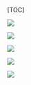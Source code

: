 [TOC]

![](https://imgconvert.csdnimg.cn/aHR0cHM6Ly9tbWJpei5xcGljLmNuL21tYml6X2pwZy9vVEtIYzZGOHRzaWFQa1FEcVAyaWNrVFhmYVFpY3pKS1JGWkNwTG16ZVZLbnZuaWJFckF3a3luSmU3eGowU0I1aWIyamEyczR2alVjdVFPSk1DYW1sRjhnc2dBLzY0MA?x-oss-process=image/format,png)

![](https://imgconvert.csdnimg.cn/aHR0cHM6Ly9tbWJpei5xcGljLmNuL21tYml6X2pwZy9vVEtIYzZGOHRzaWFQa1FEcVAyaWNrVFhmYVFpY3pKS1JGWkpxS3NURGZlV1dMYUhOMUlIYk83WmVpYk45bWNCSGFwc0l6aWE4S084ZVFBSEpvNmR2RjdDS09BLzY0MA?x-oss-process=image/format,png)

![](https://imgconvert.csdnimg.cn/aHR0cHM6Ly9tbWJpei5xcGljLmNuL21tYml6X2pwZy9vVEtIYzZGOHRzaWFQa1FEcVAyaWNrVFhmYVFpY3pKS1JGWkJ6VW5PbWJTaWFJQTJwSG16cmV0bnR5UXFzUmxFYzlpYWlieldVRWZrem92WTI0OVVMblZKS3BZdy82NDA?x-oss-process=image/format,png)

![](https://imgconvert.csdnimg.cn/aHR0cHM6Ly9tbWJpei5xcGljLmNuL21tYml6X2pwZy9vVEtIYzZGOHRzaWFQa1FEcVAyaWNrVFhmYVFpY3pKS1JGWmliZDVpYmpiRHo1WTJkYUc3RnYxd3h0eXZVeUZqYWRtTUtrRXRpYzNrb3JLM2xSVEpXQlA1d0xKdy82NDA?x-oss-process=image/format,png)

![](https://imgconvert.csdnimg.cn/aHR0cHM6Ly9tbWJpei5xcGljLmNuL21tYml6X2pwZy9vVEtIYzZGOHRzaWFQa1FEcVAyaWNrVFhmYVFpY3pKS1JGWlIzNGhPOVZiWjBiaWN6Zk5IbnloSUhhYXlzSloyUmoxaWJZNVhpYWFwbm0ybWJQVDZjNkVJUnFsUS82NDA?x-oss-process=image/format,png)